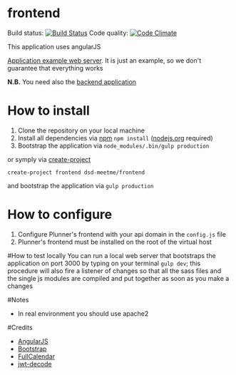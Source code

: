 # frontend

Build status: [![Build Status](https://travis-ci.org/dsd-meetme/frontend.svg?branch=master)](https://travis-ci.org/dsd-meetme/frontend)
Code quality: [![Code Climate](https://codeclimate.com/github/dsd-meetme/frontend/badges/gpa.svg)](https://codeclimate.com/github/dsd-meetme/frontend)

This application uses angularJS

[Application example web server](http://admin.plunner.com). It is just an example, so we don't guarantee that everything works

**N.B.** You need also the [backend application](https://github.com/dsd-meetme/backend)

# How to install
1. Clone the repository on your local machine
2. Install all dependencies via [npm](http://npmjs.org/) `npm install` ([nodejs.org](http://nodejs.org) required)
3. Bootstrap the application via `node_modules/.bin/gulp production`

or symply via  [create-project](https://www.npmjs.com/package/create-project)

`create-project frontend dsd-meetme/frontend`

and bootstrap the application via `gulp production`

# How to configure
1. Configure Plunner's frontend with your api domain in the `config.js` file
1. Plunner's frontend must be installed on the root of the virtual host
 
#How to test locally
You can run a local web server that bootstraps the application on port 3000 by typing on your terminal `gulp dev`;
this procedure will also fire a listener of changes so that all the sass files and the single js modules are
compiled and put together as soon as you make a changes

#Notes
* In real environment you should use apache2
 
#Credits
* [AngularJS](https://angularjs.org/)
* [Bootstrap](http://getbootstrap.com/)
* [FullCalendar](http://fullcalendar.io/)
* [jwt-decode](https://www.npmjs.com/package/jwt-decode)

